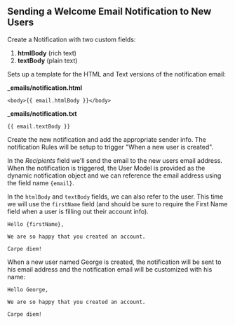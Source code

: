 ## Sending a Welcome Email Notification to New Users

Create a Notification with two custom fields:

1. **htmlBody** (rich text)
2. **textBody** (plain text)

Sets up a template for the HTML and Text versions of the notification email:

**_emails/notification.html**
``` twig
<body>{{ email.htmlBody }}</body>
```

**_emails/notification.txt**
``` twig
{{ email.textBody }}
```

Create the new notification and add the appropriate sender info. The notification Rules will be setup to trigger "When a new user is created". 

In the *Recipients* field we'll send the email to the new users email address. When the notification is triggered, the User Model is provided as the dynamic notification object and we can reference the email address using the field name `{email}`.

In the `htmlBody` and `textBody` fields, we can also refer to the user.  This time we will use the `firstName` field (and should be sure to require the First Name field when a user is filling out their account info).

``` twig
Hello {firstName},

We are so happy that you created an account.  

Carpe diem!
```

When a new user named George is created, the notification will be sent to his email address and the notification email will be customized with his name:

``` twig
Hello George,

We are so happy that you created an account.  

Carpe diem!
```